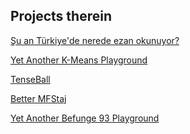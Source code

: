 ## Projects therein

<a href="https://isaidwhynot.github.io/suanneredeezanokunuyor" target="_blank">Şu an Türkiye'de nerede ezan okunuyor?</a>

<a href="https://isaidwhynot.github.io/k-means" target="_blank">Yet Another K-Means Playground</a>

<a href="https://isaidwhynot.github.io/tenseball" target="_blank">TenseBall</a>

<a href="https://isaidwhynot.github.io/better-mfstaj" target="_blank">Better MFStaj</a>

<a href="https://isaidwhynot.github.io/befunge93" target="_blank">Yet Another Befunge 93 Playground</a>
